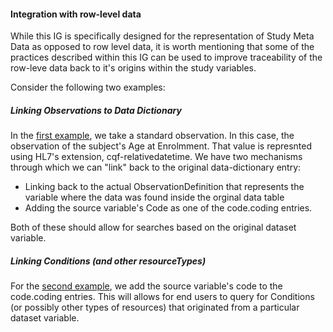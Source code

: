 #### Integration with row-level data

While this IG is specifically designed for the representation of Study Meta Data as opposed to row level data, it is worth mentioning that some of the practices described within this IG can be used to improve traceability of the row-leve data back to it's origins within the study variables. 

Consider the following two examples:

##### Linking Observations to Data Dictionary
In the [first example](Observation-example-rl-observation-1.html), we take a standard observation. In this case, the observation of the subject's Age at Enrolmment. That value is represnted using HL7's extension, cqf-relativedatetime. We have two mechanisms through which we can "link" back to the original data-dictionary entry: 

* Linking back to the actual ObservationDefinition that represents the variable where the data was found inside the orginal data table
* Adding the source variable's Code as one of the code.coding entries. 

Both of these should allow for searches based on the original dataset variable. 

##### Linking Conditions (and other resourceTypes) 
For the [second example](Condition-example-rl-condition-1.html), we add the source variable's code to the code.coding entries. This will allows for end users to query for Conditions (or possibly other types of resources) that originated from a particular dataset variable. 

